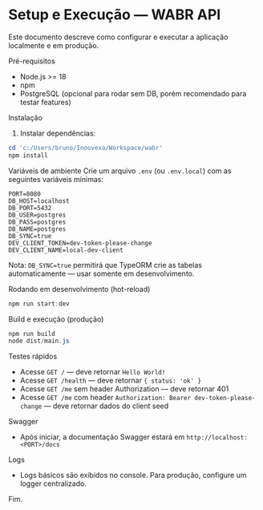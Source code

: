 # Setup e Execução — WABR API

Este documento descreve como configurar e executar a aplicação localmente e em produção.

Pré-requisitos
- Node.js >= 18
- npm
- PostgreSQL (opcional para rodar sem DB, porém recomendado para testar features)

Instalação
1. Instalar dependências:

```powershell
cd 'c:/Users/bruno/Inoovexa/Workspace/wabr'
npm install
```

Variáveis de ambiente
Crie um arquivo `.env` (ou `.env.local`) com as seguintes variáveis mínimas:

```
PORT=8080
DB_HOST=localhost
DB_PORT=5432
DB_USER=postgres
DB_PASS=postgres
DB_NAME=postgres
DB_SYNC=true
DEV_CLIENT_TOKEN=dev-token-please-change
DEV_CLIENT_NAME=local-dev-client
```

Nota: `DB_SYNC=true` permitirá que TypeORM crie as tabelas automaticamente — usar somente em desenvolvimento.

Rodando em desenvolvimento (hot-reload)

```powershell
npm run start:dev
```

Build e execução (produção)

```powershell
npm run build
node dist/main.js
```

Testes rápidos
- Acesse `GET /` — deve retornar `Hello World!`
- Acesse `GET /health` — deve retornar `{ status: 'ok' }`
- Acesse `GET /me` sem header Authorization — deve retornar 401
- Acesse `GET /me` com header `Authorization: Bearer dev-token-please-change` — deve retornar dados do client seed

Swagger
- Após iniciar, a documentação Swagger estará em `http://localhost:<PORT>/docs`

Logs
- Logs básicos são exibidos no console. Para produção, configure um logger centralizado.

Fim.
